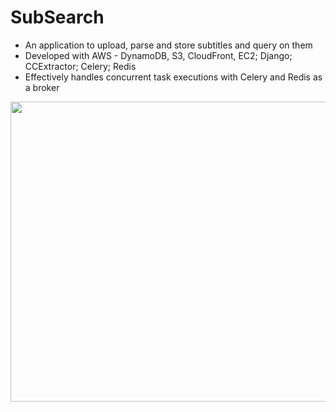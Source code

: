 
# SubSearch
<ul>
  <li>An application to upload, parse and store subtitles and query on them</li>
  <li>Developed with AWS - DynamoDB, S3, CloudFront, EC2; Django; CCExtractor; Celery; Redis</li>
  <li>Effectively handles concurrent task executions with Celery and Redis as a broker</li>
</ul>
<img src="https://github.com/pranavs6/subsearch_e/assets/119113218/342a5875-a939-4730-a215-556694579476" width="640" height="480">
